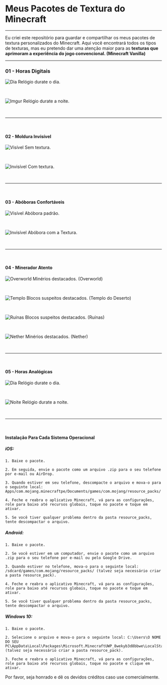 # Meus Pacotes de Textura do Minecraft

---

Eu criei este repositório para guardar e compartilhar os meus pacotes de textura personalizados do Minecraft. Aqui você encontrará todos os tipos de texturas, mas eu pretendo dar uma atenção maior para as **texturas que aprimoram a experiência do jogo convencional. (Minecraft Vanilla)**

---

### 01 - Horas Digitais

![Dia](https://imgur.com/Qrr4SMm.png)
Relógio durate o dia.

<br>

![Imgur](https://imgur.com/dWHUDkf.png)
Relógio durate a noite.

<br>

---

<br>

#### 02 - Moldura Invisível

![Visível](https://imgur.com/cftUyHL.png)
Sem textura.

<br>

![Invisível](https://imgur.com/h5ZPDKB.png)
Com textura.

<br>

---

<br>

#### 03 - Abóboras Confortáveis

![Visível](https://imgur.com/9JletSF.png)
Abóbora padrão.

<br>

![Invisível](https://imgur.com/dkRddkU.png)
Abóbora com a Textura.

<br>

---

<br>

#### 04 - Minerador Atento

![Overworld](https://imgur.com/5jpqfsk.png)
Minérios destacados. (Overworld)

<br>

![Templo](https://imgur.com/TmjI5jd.png)
Blocos suspeitos destacados. (Templo do Deserto)

<br>

![Ruínas](https://imgur.com/JyNX7t2.png)
Blocos suspeitos destacados. (Ruínas)

<br>

![Nether](https://imgur.com/T5BuiVm.png)
Minérios destacados. (Nether)

<br>

---

<br>

#### 05 - Horas Analógicas

![Dia](https://imgur.com/jxcPNWB.png)
Relógio durate o dia.

<br>

![Noite](https://imgur.com/foFBFkR.png)
Relógio durate a noite.

<br>

---

<br>

#### Instalação Para Cada Sistema Operacional

##### iOS:

    1. Baixe o pacote.
    
    2. Em seguida, envie o pacote como um arquivo .zip para o seu telefone por e-mail ou AirDrop.
    
    3. Quando estiver em seu telefone, descompacte o arquivo e mova-o para o seguinte local: Apps/com.mojang.minecraftpe/Documents/games/com.mojang/resource_packs/
    
    4. Feche e reabra o aplicativo Minecraft, vá para as configurações, role para baixo até recursos globais, toque no pacote e toque em ativar.
    
    5. Se você tiver qualquer problema dentro da pasta resource_packs, tente descompactar o arquivo.

##### Android:

    1. Baixe o pacote.
    
    2. Se você estiver em um computador, envie o pacote como um arquivo .zip para o seu telefone por e-mail ou pelo Google Drive.
    
    3. Quando estiver no telefone, mova-o para o seguinte local: /sdcard/games/com.mojang/resource_packs/ (talvez seja necessário criar a pasta resource_pack).
    
    4. Feche e reabra o aplicativo Minecraft, vá para as configurações, role para baixo até recursos globais, toque no pacote e toque em ativar.
    
    5. Se você tiver qualquer problema dentro da pasta resource_packs, tente descompactar o arquivo.

##### Windows 10:

    1. Baixe o pacote.
    
    2. Selecione o arquivo e mova-o para o seguinte local: C:\Users\O NOME DO SEU PC\AppData\Local\Packages\Microsoft.MinecraftUWP_8wekyb3d8bbwe\LocalState\games\com.mojang\resource_packs (talvez seja necessário criar a pasta resource_pack).
    
    3. Feche e reabra o aplicativo Minecraft, vá para as configurações, role para baixo até recursos globais, toque no pacote e clique em ativar.

Por favor, seja honrado e dê os devidos créditos caso use comercialmente.


